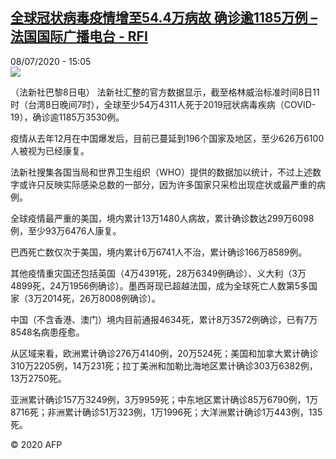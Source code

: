 <!--1594220197000-->
[全球冠状病毒疫情增至54.4万病故 确诊逾1185万例 – 法国国际广播电台 - RFI](http://www.rfi.fr//cn/contenu/20200708-%E5%85%A8%E7%90%83%E5%86%A0%E7%8A%B6%E7%97%85%E6%AF%92%E7%96%AB%E6%83%85%E5%A2%9E%E8%87%B3544%E4%B8%87%E7%97%85%E6%95%85-%E7%A1%AE%E8%AF%8A%E9%80%BE1185%E4%B8%87%E4%BE%8B)
------

<div>08/07/2020 - 15:05</div><img src="https://s.rfi.fr/media/display/a3f2c824-c124-11ea-acd4-005056a98db9/w:310/p:16x9/int0018b.200708210501.jpg"><div class="t-content__body u-clearfix"><div class="m-interstitial"></div><p>（法新社巴黎8日电）    法新社汇整的官方数据显示，截至格林威治标准时间8日11时（台湾8日晚间7时），全球至少54万4311人死于2019冠状病毒疾病（COVID-19），确诊逾1185万3530例。</p><p>    疫情从去年12月在中国爆发后，目前已蔓延到196个国家及地区，至少626万6100人被视为已经康复。</p><p>    法新社搜集各国当局和世界卫生组织（WHO）提供的数据加以统计，不过上述数字或许只反映实际感染总数的一部分，因为许多国家只采检出现症状或最严重的病例。</p><p>    全球疫情最严重的美国，境内累计13万1480人病故，累计确诊数达299万6098例，至少93万6476人康复。</p><p>    巴西死亡数仅次于美国，境内累计6万6741人不治，累计确诊166万8589例。</p><p>    其他疫情重灾国还包括英国（4万4391死，28万6349例确诊）、义大利（3万4899死，24万1956例确诊）。墨西哥现已超越法国，成为全球死亡人数第5多国家（3万2014死，26万8008例确诊）。</p><p>    中国（不含香港、澳门）境内目前通报4634死，累计8万3572例确诊，已有7万8548名病患痊愈。</p><p>    从区域来看，欧洲累计确诊276万4140例，20万524死；美国和加拿大累计确诊310万2205例，14万231死；拉丁美洲和加勒比海地区累计确诊303万6382例，13万2750死。</p><p>    亚洲累计确诊157万3249例，3万9959死；中东地区累计确诊85万6790例，1万8716死；非洲累计确诊51万323例，1万1996死；大洋洲累计确诊1万443例，135死。</p><p class="t-copyright">© 2020 AFP</p>        </div>
